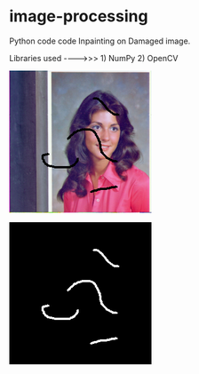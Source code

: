 # image-processing

Python code code Inpainting on Damaged image.

Libraries used ---->>> 1) NumPy  2) OpenCV


![Test Image](https://github.com/harshadlokare/image-processing/blob/master/Damaged-Image.png)

![Image Mask](https://raw.githubusercontent.com/harshadlokare/image-processing/master/Mask.png)

